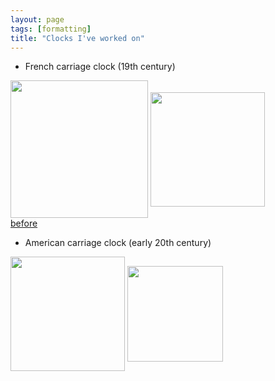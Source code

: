 ```yaml
---
layout: page
tags: [formatting]
title: "Clocks I've worked on"
---
```


* French carriage clock (19th century)

<a ><img src="http://gtendas.github.io/orologi/carriage1.jpg" align="center" height="220" ></a>   <a ><img src="http://gtendas.github.io/orologi/carriage1b.jpg" align="center" width="183" ></a>   
[before](http://gtendas.github.io/orologi/carriageold1.jpg)

* American carriage clock (early 20th century)

 <a ><img src="http://gtendas.github.io/orologi/carriage2.jpg" align="center" width="183" ></a>   <a ><img src="http://gtendas.github.io/orologi/carriage2b.jpg" align="center" width="153" ></a>   

